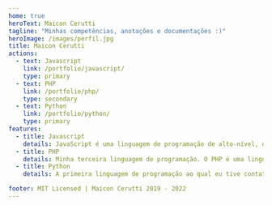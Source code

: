 ```yaml
---
home: true
heroText: Maicon Cerutti
tagline: "Minhas competências, anotações e documentações :)"
heroImage: /images/perfil.jpg
title: Maicon Cerutti
actions:
  - text: Javascript
    link: /portfolio/javascript/
    type: primary
  - text: PHP
    link: /portfolio/php/
    type: secondary
  - text: Python
    link: /portfolio/python/
    type: primary
features:
  - title: Javascript
    details: JavaScript é uma linguagem de programação de alto-nível, que fortemente utilizo em desenvolvimento para web.
  - title: PHP
    details: Minha terceira linguagem de programação. O PHP é uma linguagem orientada a objetos, server-side, interpretada, com tipagem dinâmica voltada para WEB. Foi a linguagem que comecei a dedicar minha carreira para web.
  - title: Python
    details: A primeira linguagem de programação ao qual eu tive contato, tenho muito carinho, sempre a utilizo para fins de automação de atividades repetitivas e para criação de atalhos e comandos.

footer: MIT Licensed | Maicon Cerutti 2019 - 2022
---
```

